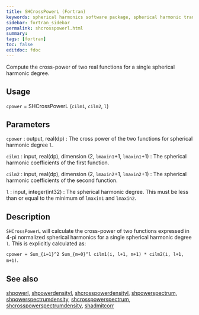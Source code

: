 ```yaml
---
title: SHCrossPowerL (Fortran)
keywords: spherical harmonics software package, spherical harmonic transform, legendre functions, multitaper spectral analysis, fortran, Python, gravity, magnetic field
sidebar: fortran_sidebar
permalink: shcrosspowerl.html
summary:
tags: [fortran]
toc: false
editdoc: fdoc
---
```


Compute the cross-power of two real functions for a single spherical harmonic degree.

## Usage

`cpower` = SHCrossPowerL (`cilm1`, `cilm2`, `l`)

## Parameters

`cpower` : output, real(dp)
:   The cross power of the two functions for spherical harmonic degree `l`.

`cilm1` : input, real(dp), dimension (2, `lmaxin1`+1, `lmaxin1`+1)
:   The spherical harmonic coefficients of the first function.

`cilm2` : input, real(dp), dimension (2, `lmaxin2`+1, `lmaxin2`+1)
:   The spherical harmonic coefficients of the second function.

`l` : input, integer(int32)
:   The spherical harmonic degree. This must be less than or equal to the minimum of `lmaxin1` and `lmaxin2`.

## Description

`SHCrossPowerL` will calculate the cross-power of two functions expressed in 4-pi normalized spherical harmonics for a single spherical harmonic degree `l`. This is explicitly calculated as:

`cpower = Sum_{i=1}^2 Sum_{m=0}^l cilm1(i, l+1, m+1) * cilm2(i, l+1, m+1)`.

## See also

[shpowerl](shpowerl.html), [shpowerdensityl](shpowerdensityl.html), [shcrosspowerdensityl](shcrosspowerdensityl.html), [shpowerspectrum](shpowerspectrum.html), [shpowerspectrumdensity](shpowerspectrumdensity.html), [shcrosspowerspectrum](shcrosspowerspectrum.html), [shcrosspowerspectrumdensity](shcrosspowerspectrumdensity.html), [shadmitcorr](shadmitcorr.html)
